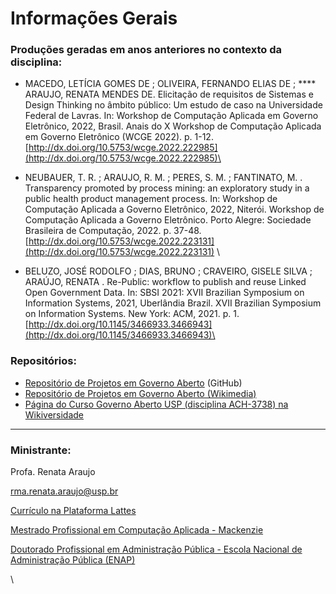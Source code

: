 # Informações Gerais

### **Produções geradas em anos anteriores no contexto da disciplina:**

* MACEDO, LETÍCIA GOMES DE ; OLIVEIRA, FERNANDO ELIAS DE ; **** ARAUJO, RENATA MENDES DE. Elicitação de requisitos de Sistemas e Design Thinking no âmbito público: Um estudo de caso na Universidade Federal de Lavras. In: Workshop de Computação Aplicada em Governo Eletrônico, 2022, Brasil. Anais do X Workshop de Computação Aplicada em Governo Eletrônico (WCGE 2022). p. 1-12. [http://dx.doi.org/10.5753/wcge.2022.222985](http://dx.doi.org/10.5753/wcge.2022.222985)\

* NEUBAUER, T. R. ; ARAUJO, R. M. ; PERES, S. M. ; FANTINATO, M. . Transparency promoted by process mining: an exploratory study in a public health product management process. In: Workshop de Computação Aplicada a Governo Eletrônico, 2022, Niterói. Workshop de Computação Aplicada a Governo Eletrônico. Porto Alegre: Sociedade Brasileira de Computação, 2022. p. 37-48. [http://dx.doi.org/10.5753/wcge.2022.223131](http://dx.doi.org/10.5753/wcge.2022.223131) \

* BELUZO, JOSÉ RODOLFO ; DIAS, BRUNO ; CRAVEIRO, GISELE SILVA ; ARAÚJO, RENATA . Re-Public: workflow to publish and reuse Linked Open Government Data. In: SBSI 2021: XVII Brazilian Symposium on Information Systems, 2021, Uberlândia Brazil. XVII Brazilian Symposium on Information Systems. New York: ACM, 2021. p. 1. [http://dx.doi.org/10.1145/3466933.3466943](http://dx.doi.org/10.1145/3466933.3466943)\


### **Repositórios:**

* [Repositório de Projetos em Governo Aberto](https://github.com/EACH-Lab2017/ACH3778\_Governo\_Aberto) (GitHub)
* [Repositório de Projetos em Governo Aberto (Wikimedia)](https://etherpad.wikimedia.org/p/temasgovernoaberto)
* [Página do Curso Governo Aberto USP (disciplina ACH-3738) na Wikiversidade](https://pt.wikiversity.org/wiki/Governo\_Aberto\_\(curso\))

****

### **Ministrante:**

Profa. Renata Araujo

rma.renata.araujo@usp.br

[Currículo na Plataforma Lattes](http://lattes.cnpq.br/3589012014320121)

[Mestrado Profissional em Computação Aplicada - Mackenzie](https://www.mackenzie.br/pos-graduacao/mestrado-doutorado/universidade-campus-higienopolis/computacao-aplicada-profissional)

[Doutorado Profissional em Administração Pública - Escola Nacional de Administração Pública (ENAP)](https://www.enap.gov.br/index.php/pt/cursos/pos-graduacao/doutorado)

\
